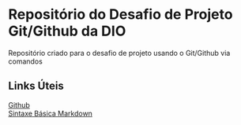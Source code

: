 # Repositório do Desafio de Projeto Git/Github da DIO
Repositório criado para o desafio de projeto usando o Git/Github via comandos

## Links Úteis
[Github](https://github.com/) <br />
[Sintaxe Básica Markdown](https://www.markdownguide.org/basic-syntax/)
